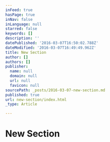 ```yaml
---
inFeed: true
hasPage: true
inNav: false
inLanguage: null
starred: false
keywords: []
description: ''
datePublished: '2016-03-07T16:50:02.788Z'
dateModified: '2016-03-07T16:49:49.962Z'
title: New Section
author: []
authors: []
publisher:
  name: null
  domain: null
  url: null
  favicon: null
sourcePath: _posts/2016-03-07-new-section.md
published: true
url: new-section/index.html
_type: Article

---
```

# New Section